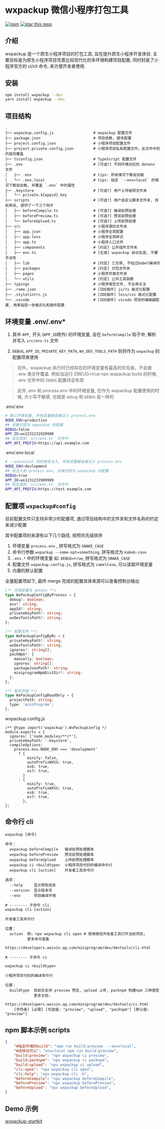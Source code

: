 # wxpackup 微信小程序打包工具

[![npm](https://img.shields.io/npm/v/wxpackup
)](https://www.npmjs.com/package/wxpackup)
[![star this repo](https://img.shields.io/github/stars/charlzyx/wxpackup?style=social)](https://github.com/charlzyx/wxpackup)

## 介绍
wxpackup 是一个原生小程序项目的打包工具, 旨在提升原生小程序开发体验.
主要目标是为原生小程序项目完善比较现代化的多环境构建项目配置,
同时封装了小程序官方的 ci/cli 命令, 来方便开发者使用.

## 安装

```bash
npm install wxpackup --dev
yarn install wxpackup --dev
```


## 项目结构

```
.
├── wxpackup.config.js                  # wxpackup 配置文件
├── package.json                        # 项目依赖, 脚本配置
├── project.config.json                 # 小程序项目配置文件
├── project.private.config.json         # 小程序项目私有配置文件。此文件中的内容将覆盖
├── tsconfig.json                       # TypeScript 配置文件
├── .env                                # [可选?] 不同环境对应的 dotenv 文件
│   ├── .env                            # tips: 所有情况下都会加载
│   └── .env.local                      # tips: 指定 `--env=local` 的情况下都会加载, 并覆盖 `.env` 中的属性
├── .keystore                           # [可选?] 用户上传秘钥文件夹
│   └── private.${appid}.key
├── scripts                             # [可选?] 用户自定义脚本文件夹, 目前来说, 提供了一下三个钩子
│   ├── beforeCompile.ts                # [可选?] 编译前预处理
│   ├── beforePreview.ts                # [可选?] 预览前预处理
│   └── beforeUpload.ts                 # [可选?] 上传前预处理
├── src                                 # 小程序源码文件夹
│   ├── app.json                        # 小程序全局配置
│   ├── app.less                        # 小程序全局样式
│   ├── app.ts                          # 小程序入口文件
│   ├── components                      # [约定] 公共组件文件夹
│   ├── env.ts                          # [生成] wxpackup 自动生成, 不要手动写
│   ├── lib                             # [约定] 三方库, 不经过babel编译的
│   ├── packages                        # [约定] 分包文件夹
│   ├── pages                           # 小程序页面文件夹
│   └── utils                           # [约定] 公共工具函数
├── typings                             # 小程序类型文件, 不太用关注
├── .rome.json                          # [IDE插件] js/ts 格式化配置
├── .stylelintrc.js                     # [IDE插件] less/css 格式化配置
└── .vscode                             # [IDE插件] vscode 项目的编辑器配置, 用来指定一些格式化和插件配置

```


## 环境变量 .env/.env*

1. 其中 `APP_` 开头 (`APP_ID`除外) 的环境变量, 会在 `beforeCompile` 钩子中, 解析并写入 `src/env.ts` 文件

2. `DEBUG`, `APP_ID`, `PRIVATE_KEY_PATH`, `WX_DEV_TOOLS_PATH` 则将作为 `wxpackup` 的配置项来使用

> 另外，wxpackup 执行时已经存在的环境变量有最高的优先级，不会被 .env 类文件覆盖. 例如当运行 DBEUG=true npx wxpackup build 的时候, .env 文件中的 `DEBUG` 配置将会失效

> 此外, env 和 process.env 中的环境变量, 在作为 wxpackup 配置使用的时候, 大小写不敏感, 也就是 `debug` 和 `DEBUG` 是一样的

.env/.env
```bash
# 默认环境变量, 所有变量都会被注入 process.env
NODE_ENV=production
## 会被识别为 wepackup 的配置
DEBUG=false
APP_ID=wx1231231920900
## 会生成到 `src/env.ts` 文件中
APP_API_PREFIX=https://api.example.com
```

.env/.env.local
```bash
# --env=local 的时候会注入, 所有变量都会被注入 process.env
NODE_ENV=devlopment
## 会注入到 process.env, 并被识别为 wepackup 的配置
DEBUG=true
APP_ID=wx1231231989989
## 会生成到 `src/env.ts` 文件中
APP_API_PREFIX=https://test.example.com
```

## 配置项 `wxpackup#config`

目前配置文件只支持非常少的配置项, 通过项目结构中的文件夹和文件名称的约定来减少配置

其中配置项的来源有以下几个路径, 按照优先级排序
1. 环境变量 `process.env` , 拼写格式为 `SNAKE_CASE`
2. 命令行参数 `wxpackup --some-opt=something`,  拼写格式为 `kabeb-case`
3. `.env.*` 中的环境变量 如: `DEBUG=true`, 拼写格式为 `SNAKE_CASE`
4. 配置文件 `wxpackup.config.js`, 拼写格式为 `camelCase`, 可以读取环境变量
5. 内置的默认配置

全量配置项如下, 最终 merge 完成的配置具体来源可以查看控制台输出

```ts
/** 环境变量与 dotenv **/
type WxPackupConfigByProcess = {
  debug?: boolean;
  env?: string;
  appId?: string;
  privateKeyPath?: string;
  wxDevToolsPath?: string;
};

/** 配置文件 **/
type WxPackupConfigByRc = {
  privateKeyPath?: string;
  wxDevToolsPath?: string;
  ignores?: string[];
  packNpm?: {
    manually: boolean;
    ignores: string[];
    packageJsonPath?: string;
    miniprogramNpmDistDir?: string;
  };
};

/** 暂未开放 **/
type WxPackupConfigReadOnly = {
  projectPath: string;
  type: 'miniProgram';
};
```

wxpackup.config.js
```
/** @type import('wxpackup').WxPackupConfig */
module.exports = {
  ignores: ['node_modules/**/*'],
  privateKeyPath: '.keystore',
  compileOptions:
    process.env.NODE_ENV === 'development'
      ? {
          minify: false,
          autoPrefixWXSS: true,
          es6: true,
          es7: true,
        }
      : {
          minify: true,
          autoPrefixWXSS: true,
          es6: true,
          es7: true,
        },
};
```

## 命令行 cli

```
wxpackup [命令]

命令：
  wxpackup beforeCompile   编译前预处理脚本
  wxpackup beforePreview   预览前预处理脚本
  wxpackup beforeUpload    上传前预处理脚本
  wxpackup ci <buildtype>  小程序项目代码的编译命令行
  wxpackup cli [action]    开发者工具命令行

选项：
  --help     显示帮助信息
  --version  显示版本号
  --env      项目编译环境

# -------- 子命令 cli
wxpackup cli [action]

开发者工具命令行

位置：
  action  例: npx wxpackup cli open # 使用微信开发者工具打开当前项目;
          更多命令查看
          https://developers.weixin.qq.com/miniprogram/dev/devtools/cli.html

# -------- 子命令 ci

wxpackup ci <buildtype>

小程序项目代码的编译命令行

位置：
  buildtype  目前仅支持 preview 预览, upload 上传, packnpm 构建npm 三种类型
             更多文档:
             https://developers.weixin.qq.com/miniprogram/dev/devtools/ci.html
    [字符串] [必需] [可选值: "preview", "upload", "packnpm"] [默认值: "preview"]
```


## npm 脚本示例 scripts

```json
{
    "#指定环境的build": "npm run build:preview  --env=local",
    "#这样也可以": "env=local npm run build:preview",
    "build:preview": "npx wxpackup ci preview",
    "build:packnpm": "npx wxpackup ci packnpm",
    "build:upload": "npx wxpackup ci upload",
    "cli:open": "npx wxpackup cli open",
    "cli:help": "npx wxpackup cli -h",
    "beforeCompile": "npx wxpackup beforeCompile",
    "beforePreview": "npx wxpackup beforePreview",
    "beforeUpload": "npx wxpackup beforeUpload",
}
```


## Demo 示例

[wxpackup-startkit](https://github.com/charlzyx/wxpackup-startkit)
